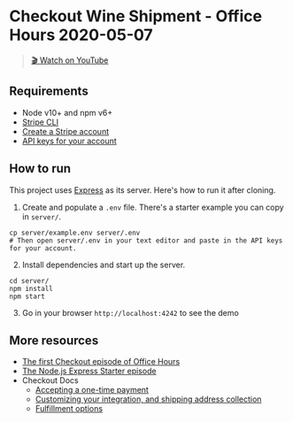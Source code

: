 # Checkout Wine Shipment - Office Hours 2020-05-07

> [🎬 Watch on YouTube](https://www.youtube.com/stripedevelopers)

## Requirements
* Node v10+ and npm v6+
* [Stripe CLI](https://github.com/stripe/stripe-cli/)
* [Create a Stripe account](https://dashboard.stripe.com/register)
* [API keys for your account](https://stripe.com/docs/keys)

## How to run

This project uses [Express](http://expressjs.com) as its server. Here's how to run it after cloning.

1. Create and populate a `.env` file. There's a starter example you can copy in `server/`.

```
cp server/example.env server/.env
# Then open server/.env in your text editor and paste in the API keys for your account.
```

2. Install dependencies and start up the server.

```
cd server/
npm install
npm start
```

3. Go in your browser `http://localhost:4242` to see the demo

## More resources
* [The first Checkout episode of Office Hours](https://github.com/stripe-samples/developer-office-hours/blob/master/2019-11-21-checkout)
* [The Node.js Express Starter episode](https://www.youtube.com/watch?v=rPR2aJ6XnAc)
* Checkout Docs
  * [Accepting a one-time payment](https://stripe.com/docs/payments/checkout/one-time)
  * [Customizing your integration, and shipping address collection](https://stripe.com/docs/payments/checkout/customization)
  * [Fulfillment options](https://stripe.com/docs/payments/checkout/fulfillment)